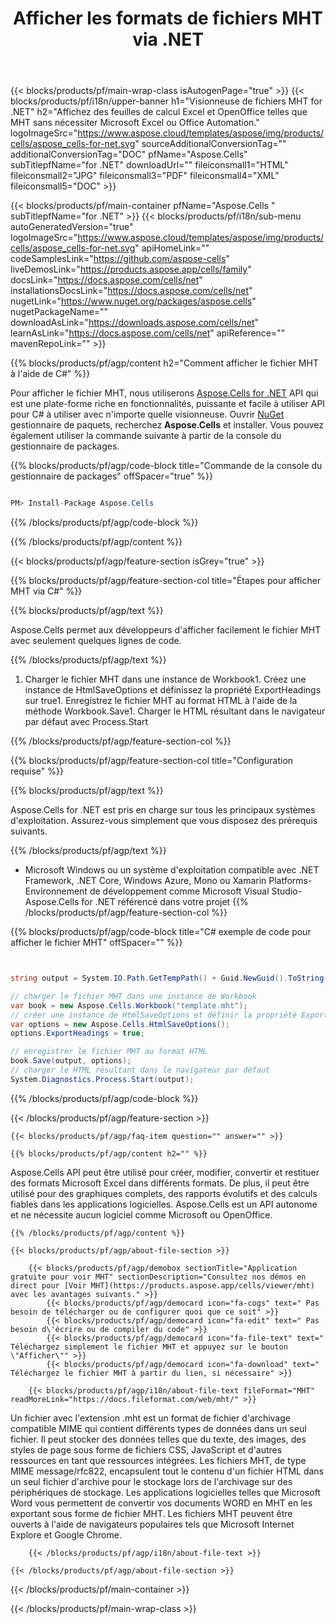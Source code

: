 ﻿---
title: Afficher les formats de fichiers MHT via .NET 
url: /fr/net/viewer/mht/ 
description: C# code source pour charger, restituer et afficher des documents MHT sur .NET Framework, .NET Core, Windows Azure, Mono ou Xamarin Platforms.
---
{{< blocks/products/pf/main-wrap-class isAutogenPage="true" >}}
{{< blocks/products/pf/i18n/upper-banner h1="Visionneuse de fichiers MHT for .NET" h2="Affichez des feuilles de calcul Excel et OpenOffice telles que MHT sans nécessiter Microsoft Excel ou Office Automation." logoImageSrc="https://www.aspose.cloud/templates/aspose/img/products/cells/aspose_cells-for-net.svg" sourceAdditionalConversionTag="" additionalConversionTag="DOC" pfName="Aspose.Cells" subTitlepfName="for .NET" downloadUrl="" fileiconsmall1="HTML" fileiconsmall2="JPG" fileiconsmall3="PDF" fileiconsmall4="XML" fileiconsmall5="DOC" >}}

{{< blocks/products/pf/main-container pfName="Aspose.Cells " subTitlepfName="for .NET" >}}
{{< blocks/products/pf/i18n/sub-menu autoGeneratedVersion="true" logoImageSrc="https://www.aspose.cloud/templates/aspose/img/products/cells/aspose_cells-for-net.svg" apiHomeLink="" codeSamplesLink="https://github.com/aspose-cells" liveDemosLink="https://products.aspose.app/cells/family" docsLink="https://docs.aspose.com/cells/net" installationsDocsLink="https://docs.aspose.com/cells/net" nugetLink="https://www.nuget.org/packages/aspose.cells" nugetPackageName="" downloadAsLink="https://downloads.aspose.com/cells/net" learnAsLink="https://docs.aspose.com/cells/net" apiReference="" mavenRepoLink="" >}}

{{% blocks/products/pf/agp/content h2="Comment afficher le fichier MHT à l\'aide de C#" %}}

Pour afficher le fichier MHT, nous utiliserons <a href="https://products.aspose.com/cells/net">Aspose.Cells for .NET</a> API qui est une plate-forme riche en fonctionnalités, puissante et facile à utiliser API pour C# à utiliser avec n'importe quelle visionneuse. Ouvrir <a href="https://www.nuget.org/packages/aspose.cells">NuGet</a> gestionnaire de paquets, recherchez <b>Aspose.Cells</b> et installer. Vous pouvez également utiliser la commande suivante à partir de la console du gestionnaire de packages.

{{% blocks/products/pf/agp/code-block title="Commande de la console du gestionnaire de packages" offSpacer="true" %}}

```cs

PM> Install-Package Aspose.Cells


```

{{% /blocks/products/pf/agp/code-block %}}

{{% /blocks/products/pf/agp/content %}}

{{< blocks/products/pf/agp/feature-section isGrey="true" >}}

{{% blocks/products/pf/agp/feature-section-col title="Étapes pour afficher MHT via C#" %}}

{{% blocks/products/pf/agp/text %}}

 Aspose.Cells permet aux développeurs d'afficher facilement le fichier MHT avec seulement quelques lignes de code.

{{% /blocks/products/pf/agp/text %}}

1. Charger le fichier MHT dans une instance de Workbook1. Créez une instance de HtmlSaveOptions et définissez la propriété ExportHeadings sur true1. Enregistrez le fichier MHT au format HTML à l'aide de la méthode Workbook.Save1. Charger le HTML résultant dans le navigateur par défaut avec Process.Start

{{% /blocks/products/pf/agp/feature-section-col %}}

{{% blocks/products/pf/agp/feature-section-col title="Configuration requise" %}}

{{% blocks/products/pf/agp/text %}}

 Aspose.Cells for .NET est pris en charge sur tous les principaux systèmes d'exploitation. Assurez-vous simplement que vous disposez des prérequis suivants.

{{% /blocks/products/pf/agp/text %}}

- Microsoft Windows ou un système d'exploitation compatible avec .NET Framework, .NET Core, Windows Azure, Mono ou Xamarin Platforms- Environnement de développement comme Microsoft Visual Studio- Aspose.Cells for .NET référencé dans votre projet
{{% /blocks/products/pf/agp/feature-section-col %}}

{{% blocks/products/pf/agp/code-block title="C# exemple de code pour afficher le fichier MHT" offSpacer="" %}}

```cs


string output = System.IO.Path.GetTempPath() + Guid.NewGuid().ToString() + ".html";

// charger le fichier MHT dans une instance de Workbook
var book = new Aspose.Cells.Workbook("template.mht");
// créer une instance de HtmlSaveOptions et définir la propriété ExportHeadings sur true
var options = new Aspose.Cells.HtmlSaveOptions();
options.ExportHeadings = true;

// enregistrer le fichier MHT au format HTML
book.Save(output, options);
// charger le HTML résultant dans le navigateur par défaut
System.Diagnostics.Process.Start(output);


```

{{% /blocks/products/pf/agp/code-block %}}

{{< /blocks/products/pf/agp/feature-section >}}

    {{< blocks/products/pf/agp/faq-item question="" answer="" >}}
 

<!-- aboutfile Starts -->

    {{% blocks/products/pf/agp/content h2="" %}}

Aspose.Cells API peut être utilisé pour créer, modifier, convertir et restituer des formats Microsoft Excel dans différents formats. De plus, il peut être utilisé pour des graphiques complets, des rapports évolutifs et des calculs fiables dans les applications logicielles. Aspose.Cells est un API autonome et ne nécessite aucun logiciel comme Microsoft ou OpenOffice.    



    {{% /blocks/products/pf/agp/content %}}

    {{< blocks/products/pf/agp/about-file-section >}}

        {{< blocks/products/pf/agp/demobox sectionTitle="Application gratuite pour voir MHT" sectionDescription="Consultez nos démos en direct pour [Voir MHT](https://products.aspose.app/cells/viewer/mht) avec les avantages suivants." >}}
            {{< blocks/products/pf/agp/democard icon="fa-cogs" text=" Pas besoin de télécharger ou de configurer quoi que ce soit" >}}
            {{< blocks/products/pf/agp/democard icon="fa-edit" text=" Pas besoin d\'écrire ou de compiler du code" >}}
            {{< blocks/products/pf/agp/democard icon="fa-file-text" text=" Téléchargez simplement le fichier MHT et appuyez sur le bouton \"Afficher\"" >}}
            {{< blocks/products/pf/agp/democard icon="fa-download" text=" Téléchargez le fichier MHT à partir du lien, si nécessaire" >}}

        {{< blocks/products/pf/agp/i18n/about-file-text fileFormat="MHT" readMoreLink="https://docs.fileformat.com/web/mht/" >}}
Un fichier avec l'extension .mht est un format de fichier d'archivage compatible MIME qui contient différents types de données dans un seul fichier. Il peut stocker des données telles que du texte, des images, des styles de page sous forme de fichiers CSS, JavaScript et d'autres ressources en tant que ressources intégrées. Les fichiers MHT, de type MIME message/rfc822, encapsulent tout le contenu d'un fichier HTML dans un seul fichier d'archive pour le stockage lors de l'archivage sur des périphériques de stockage. Les applications logicielles telles que Microsoft Word vous permettent de convertir vos documents WORD en MHT en les exportant sous forme de fichier MHT. Les fichiers MHT peuvent être ouverts à l'aide de navigateurs populaires tels que Microsoft Internet Explore et Google Chrome.

        {{< /blocks/products/pf/agp/i18n/about-file-text >}}

    {{< /blocks/products/pf/agp/about-file-section >}}

<!-- aboutfile Ends -->



{{< /blocks/products/pf/main-container >}}
    
{{< /blocks/products/pf/main-wrap-class >}}
